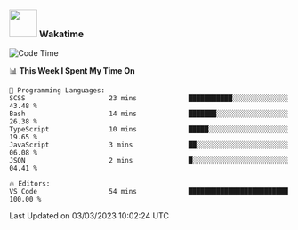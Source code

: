 ### <img src="https://media.giphy.com/media/VgCDAzcKvsR6OM0uWg/giphy.gif" width="50"> Wakatime

  <!--START_SECTION:waka-->
![Code Time](http://img.shields.io/badge/Code%20Time-1%2C294%20hrs%2016%20mins-blue)

📊 **This Week I Spent My Time On** 

```text
💬 Programming Languages: 
SCSS                     23 mins             ███████████░░░░░░░░░░░░░░   43.48 % 
Bash                     14 mins             ███████░░░░░░░░░░░░░░░░░░   26.38 % 
TypeScript               10 mins             █████░░░░░░░░░░░░░░░░░░░░   19.65 % 
JavaScript               3 mins              ██░░░░░░░░░░░░░░░░░░░░░░░   06.08 % 
JSON                     2 mins              █░░░░░░░░░░░░░░░░░░░░░░░░   04.41 % 

🔥 Editors: 
VS Code                  54 mins             █████████████████████████   100.00 % 
```


 Last Updated on 03/03/2023 10:02:24 UTC
<!--END_SECTION:waka-->

